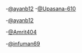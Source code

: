 
-[@ayanb12](https://github.com/ayanb12/) -[@Upasana-610](https://github.com/Upasana-610)

-[@ayanb12](https://github.com/ayanb12/)

-[@Amrit404](https://github.com/Amrit404)

-[@infuman69](https://github.com/infuman69)
